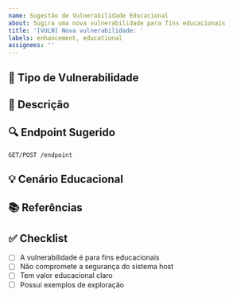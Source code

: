 ```yaml
---
name: Sugestão de Vulnerabilidade Educacional
about: Sugira uma nova vulnerabilidade para fins educacionais
title: '[VULN] Nova vulnerabilidade: '
labels: enhancement, educational
assignees: ''
---
```


## 🎯 Tipo de Vulnerabilidade
<!-- Ex: Buffer Overflow, Insecure Deserialization, etc. -->

## 📝 Descrição
<!-- Descreva a vulnerabilidade que gostaria de ver implementada -->

## 🔍 Endpoint Sugerido
<!-- Sugira um endpoint onde a vulnerabilidade seria implementada -->
```
GET/POST /endpoint
```

## 💡 Cenário Educacional
<!-- Explique como esta vulnerabilidade seria útil para ensino -->

## 📚 Referências
<!-- Links para documentação, OWASP, CVEs, etc. -->

## ✅ Checklist
- [ ] A vulnerabilidade é para fins educacionais
- [ ] Não compromete a segurança do sistema host
- [ ] Tem valor educacional claro
- [ ] Possui exemplos de exploração
